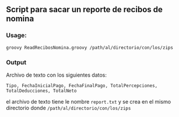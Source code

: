## Script para sacar un reporte de recibos de nomina

### Usage:

```
groovy ReadRecibosNomina.groovy /path/al/directorio/con/los/zips
```

### Output

Archivo de texto con los siguientes datos:

```
Tipo, FechaInicialPago, FechaFinalPago, TotalPercepciones, TotalDeducciones, TotalNeto
```

el archivo de texto tiene le nombre `report.txt` y se crea en el mismo directorio donde `/path/al/directorio/con/los/zips`